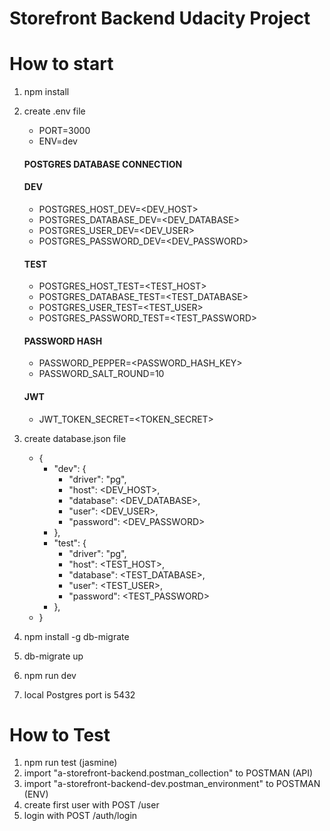 # Storefront Backend Udacity Project

# How to start
1. npm install
2. create .env file

    - PORT=3000
    - ENV=dev
    #### POSTGRES DATABASE CONNECTION
    #### DEV
    - POSTGRES_HOST_DEV=<DEV_HOST>
    - POSTGRES_DATABASE_DEV=<DEV_DATABASE>
    - POSTGRES_USER_DEV=<DEV_USER>
    - POSTGRES_PASSWORD_DEV=<DEV_PASSWORD>
    #### TEST
    - POSTGRES_HOST_TEST=<TEST_HOST>
    - POSTGRES_DATABASE_TEST=<TEST_DATABASE>
    - POSTGRES_USER_TEST=<TEST_USER>
    - POSTGRES_PASSWORD_TEST=<TEST_PASSWORD>
    #### PASSWORD HASH
    - PASSWORD_PEPPER=<PASSWORD_HASH_KEY>
    - PASSWORD_SALT_ROUND=10
    #### JWT
    - JWT_TOKEN_SECRET=<TOKEN_SECRET>

3. create database.json file

    - {
        - "dev": {
            - "driver": "pg",
            - "host": <DEV_HOST>,
            - "database": <DEV_DATABASE>,
            - "user": <DEV_USER>,
            - "password": <DEV_PASSWORD>
        - },
        - "test": {
            - "driver": "pg",
            - "host": <TEST_HOST>,
            - "database": <TEST_DATABASE>,
            - "user": <TEST_USER>,
            - "password": <TEST_PASSWORD>
        - },
    - }

4. npm install -g db-migrate
5. db-migrate up
6. npm run dev
7. local Postgres port is 5432

# How to Test
1. npm run test (jasmine)
2. import "a-storefront-backend.postman_collection" to POSTMAN (API)
3. import "a-storefront-backend-dev.postman_environment" to POSTMAN (ENV)
4. create first user with POST /user
5. login with POST /auth/login
